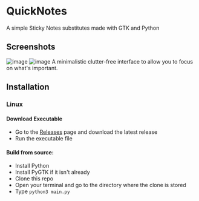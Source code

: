 # QuickNotes
A simple Sticky Notes substitutes made with GTK and Python

## Screenshots
![image](https://user-images.githubusercontent.com/108143702/177193502-9734d9fc-6686-43bf-b726-2b3554d89c83.png)
![image](https://user-images.githubusercontent.com/108143702/177193584-3b9de1ef-867d-4993-a5a5-b21e10cb1242.png)
A minimalistic clutter-free interface to allow you to focus on what's important.

## Installation
### Linux
#### Download Executable
- Go to the [Releases](https://github.com/OrangeFalcon14/QuickNotes/releases/) page and download the latest release
- Run the executable file
#### Build from source:
- Install Python
- Install PyGTK if it isn't already
- Clone this repo
- Open your terminal and go to the directory where the clone is stored
- Type `python3 main.py`
